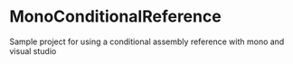 MonoConditionalReference
========================

Sample project for using a conditional assembly reference with mono and visual studio
